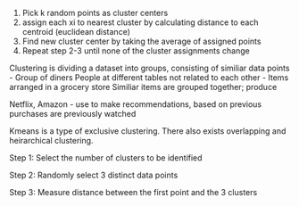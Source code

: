 1. Pick k random points as cluster centers
2. assign each xi to nearest cluster by calculating distance to each centroid (euclidean distance)
3. Find new cluster center by taking the average of assigned points
4. Repeat step 2-3 until none of the cluster assignments change 

Clustering is dividing a dataset into groups, consisting of similiar data points 
    - Group of diners 
        People at different tables not related to each other
    - Items arranged in a grocery store
        Similiar items are grouped together; produce

Netflix, Amazon - use to make recommendations, based on previous purchases are previously watched 

Kmeans is a type of exclusive clustering.  There also exists overlapping and heirarchical clustering. 


Step 1: 
Select the number of clusters to be identified

Step 2: Randomly select 3 distinct data points

Step 3: Measure distance between the first point and the 3 clusters 